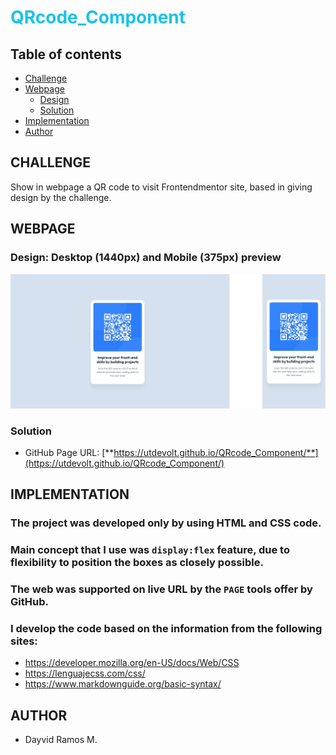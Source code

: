 # <span style="color: hsl(190, 80%, 50%)"> QRcode_Component </span>


## Table of contents

  - [Challenge](#challenge)
  - [Webpage](#webpage)
    - [Design](#design)
    - [Solution](#solution)
  - [Implementation](#implementation)
  - [Author](#)


## CHALLENGE

  Show in webpage a QR code to visit Frontendmentor site, based in giving design by the challenge.


## WEBPAGE

  ### Design: Desktop (1440px) and Mobile (375px) preview

  <img src="./images/preview.jpg">

  ### Solution

  - GitHub Page URL: [**https://utdevolt.github.io/QRcode_Component/**](https://utdevolt.github.io/QRcode_Component/)


## IMPLEMENTATION

  ### The project was developed only by using HTML and CSS code.
  
  ### Main concept that I use was `display:flex` feature, due to flexibility to position the boxes as closely possible.  
  
  ### The web was supported on live URL by the `PAGE` tools offer by GitHub.
  
  ### I develop the code based on the information from the following sites: 
  - https://developer.mozilla.org/en-US/docs/Web/CSS
  - https://lenguajecss.com/css/
  - https://www.markdownguide.org/basic-syntax/


## AUTHOR

  - Dayvid Ramos M.
